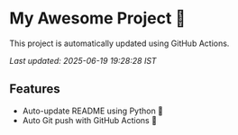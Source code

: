 # My Awesome Project 🚀

This project is automatically updated using GitHub Actions.

_Last updated: 2025-06-19 19:28:28 IST_

## Features
- Auto-update README using Python 🐍
- Auto Git push with GitHub Actions 🤖
